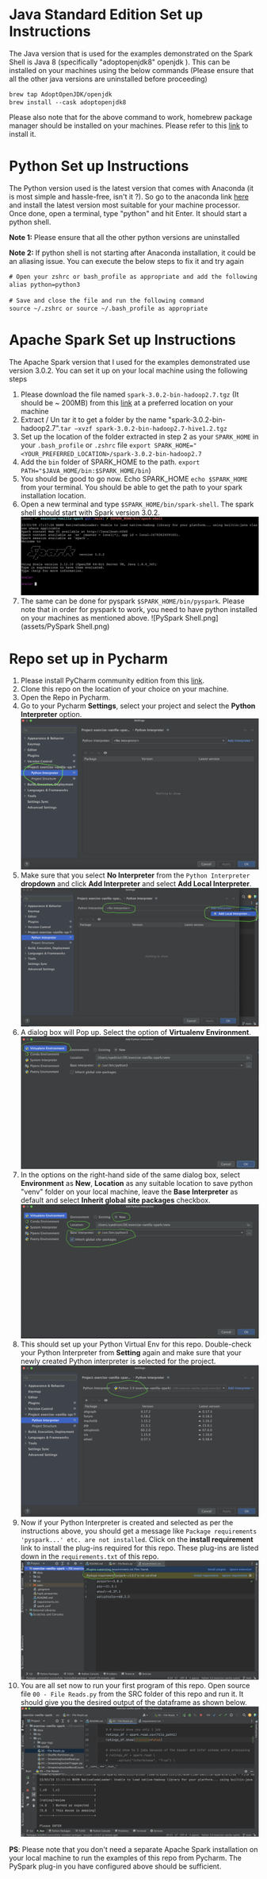 # Java Standard Edition Set up Instructions

The Java version that is used for the examples demonstrated on the Spark Shell is Java 8 (specifically "adoptopenjdk8" openjdk ). This can be installed on your machines using the below commands (Please ensure that all the other java versions are uninstalled before proceeding)
```
brew tap AdoptOpenJDK/openjdk 
brew install --cask adoptopenjdk8
```
Please also note that for the above command to work, homebrew package manager should be installed on your machines. Please refer to this [link](https://brew.sh/) to install it.


# Python Set up Instructions
The Python version used is the latest version that comes with Anaconda (it is most simple and hassle-free, isn't it ?). So go to the anaconda link [here](https://www.anaconda.com/) and install the latest version most suitable for your machine processor. Once done, open a terminal, type "python" and hit Enter. It should start a python shell.

**Note 1:** Please ensure that all the other python versions are uninstalled 

**Note 2:** If python shell is not starting after Anaconda installation, it could be an aliasing issue. You can execute the below steps to fix it and try again

```
# Open your zshrc or bash_profile as appropriate and add the following  
alias python=python3

# Save and close the file and run the following command
source ~/.zshrc or source ~/.bash_profile as appropriate

```

# Apache Spark Set up Instructions

The Apache Spark version that I used for the examples demonstrated use version 3.0.2. You can set it up on your local machine using the following steps

1. Please download the file named `spark-3.0.2-bin-hadoop2.7.tgz` (It should be ~ 200MB) from this [link](https://archive.apache.org/dist/spark/spark-3.0.2/) at a preferred location on your machine
2. Extract / Un tar it to get a folder by the name "spark-3.0.2-bin-hadoop2.7".`tar –xvzf spark-3.0.2-bin-hadoop2.7-hive1.2.tgz`
3. Set up the location of the folder extracted in step 2 as your `SPARK_HOME` in your `.bash_profile` or `.zshrc` file `export SPARK_HOME="<YOUR_PREFERRED_LOCATION>/spark-3.0.2-bin-hadoop2.7`
4. Add the `bin` folder of SPARK_HOME to the path. `export PATH="$JAVA_HOME/bin:$SPARK_HOME/bin`)
5. You should be good to go now. Echo SPARK_HOME `echo $SPARK_HOME` from your terminal. You should be able to get the path to your spark installation location.
6. Open a new terminal and type `$SPARK_HOME/bin/spark-shell`. The spark shell should start with Spark version 3.0.2. ![Spark Shell .png](./assets/Spark%20Shell%20.png)
7. The same can be done for pyspark `$SPARK_HOME/bin/pyspark`. Please note that in order for pyspark to work, you need to have python installed on your machines as mentioned above. ![PySpark Shell.png](assets/PySpark Shell.png)

# Repo set up in Pycharm
1. Please install PyCharm community edition from this [link](https://www.jetbrains.com/pycharm/download/#section=mac).
2. Clone this repo on the location of your choice on your machine.
3. Open the Repo in Pycharm.
4. Go to your Pycharm **Settings**, select your project and select the **Python Interpreter** option. ![Pycharm ReadMe Step - 4.png](./assets/Pycharm%20ReadMe%20Step%20-%204.png)
5. Make sure that you select **No Interpreter** from the `Python Interpreter` **dropdown** and click **Add Interpreter** and select **Add Local Interpreter**. ![Pycharm ReadMe Step - 5.png](./assets/Pycharm%20ReadMe%20Step%20-%205.png)
6. A dialog box will Pop up. Select the option of **Virtualenv Environment**. ![Pycharm ReadMe Step - 6.png](./assets/Pycharm%20ReadMe%20Step%20-%206.png)
7. In the options on the right-hand side of the same dialog box, select **Environment** as **New**, **Location** as any suitable location to save python "venv" folder on your local machine, leave the **Base Interpreter** as default and select **Inherit global site packages** checkbox. ![Pycharm ReadMe Step - 7.png](./assets/Pycharm%20ReadMe%20Step%20-%207.png)
8. This should set up your Python Virtual Env for this repo. Double-check your Python Interpreter from **Setting** again and make sure that your newly created Python interpreter is selected for the project. ![Pycharm ReadMe Step - 8.png](./assets/Pycharm%20ReadMe%20Step%20-%208.png)
9. Now if your Python Interpreter is created and selected as per the instructions above, you should get a message like `Package requirements 'pyspark...' etc. are not installed`. Click on the **install requirement** link to install the plug-ins required for this repo. These plug-ins are listed down in the `requirements.txt` of this repo. ![Pycharm ReadMe Step - 9.png](./assets/Pycharm%20ReadMe%20Step%20-%209.png)
10. You are all set now to run your first program of this repo. Open source file `00 - File Reads.py` from the SRC folder of this repo and run it. It should give you the desired output of the dataframe as shown below. ![Pycharm ReadMe Step - 10.png](./assets/Pycharm%20ReadMe%20Step%20-%2010.png)

**PS**: Please note that you don't need a separate Apache Spark installation on your local machine to run the examples of this repo from Pycharm. The PySpark plug-in you have configured above should be sufficient.

